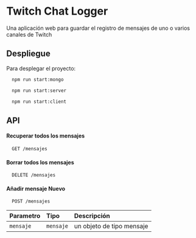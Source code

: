 # Twitch Chat Logger

Una aplicación web para guardar el registro de mensajes de uno o varios canales de Twitch

## Despliegue

Para desplegar el proyecto:

```bash
  npm run start:mongo
```
```bash
  npm run start:server
```
```bash
  npm run start:client
```


## API 

#### Recuperar todos los mensajes

```http
  GET /mensajes
```
#### Borrar todos los mensajes

```http
  DELETE /mensajes
```
#### Añadir mensaje Nuevo

```http
  POST /mensajes
```
| Parametro | Tipo      | Descripción                       |
| :-------- | :-------  | :-------------------------------- |
| `mensaje` | `mensaje` | un objeto de tipo mensaje  |
